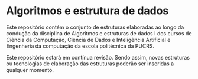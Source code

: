 # Algoritmos e estrutura de dados

Este repositório contém o conjunto de estruturas elaboradas ao longo da condução da disciplina de Algoritmos e estruturas de dados I dos cursos de Ciência da Computação, Ciência de Dados e Inteligência Artificial e Engenheria da computação da escola politécnica da PUCRS.

Este repositório estará em contínua revisão. Sendo assim, novas estruturas ou tecnologias de elaboração das estruturas poderão ser inseridas a qualquer momento.
